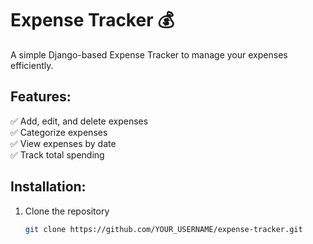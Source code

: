 # Expense Tracker 💰

A simple Django-based Expense Tracker to manage your expenses efficiently.

## Features:
✅ Add, edit, and delete expenses  
✅ Categorize expenses  
✅ View expenses by date  
✅ Track total spending  

## Installation:
1. Clone the repository  
   ```sh
   git clone https://github.com/YOUR_USERNAME/expense-tracker.git
